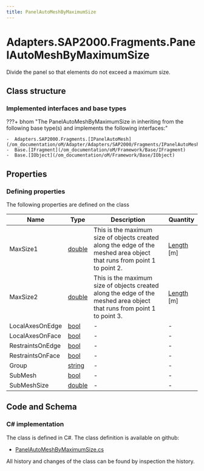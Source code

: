 ```yaml
---
title: PanelAutoMeshByMaximumSize
---
```


# Adapters.SAP2000.Fragments.PanelAutoMeshByMaximumSize

Divide the panel so that elements do not exceed a maximum size.

## Class structure

### Implemented interfaces and base types

???+ bhom "The PanelAutoMeshByMaximumSize in inheriting from the following base type(s) and implements the following interfaces:"

    -  Adapters.SAP2000.Fragments.[IPanelAutoMesh](/om_documentation/oM/Adapter/Adapters/SAP2000/Fragments/IPanelAutoMesh)
    -  Base.[IFragment](/om_documentation/oM/Framework/Base/IFragment)
    -  Base.[IObject](/om_documentation/oM/Framework/Base/IObject)


## Properties



### Defining properties

The following properties are defined on the class

| Name             | Type             | Description      | Quantity         |
|------------------|------------------|------------------|------------------|
| MaxSize1 | [double](https://learn.microsoft.com/en-us/dotnet/api/System.Double?view=netstandard-2.0) | This is the maximum size of objects created along the edge of the meshed area object that runs from point 1 to point 2. | [Length](/om_documentation/oM/Dimensional/Quantities/Attributes/Length) [m] |
| MaxSize2 | [double](https://learn.microsoft.com/en-us/dotnet/api/System.Double?view=netstandard-2.0) | This is the maximum size of objects created along the edge of the meshed area object that runs from point 1 to point 3. | [Length](/om_documentation/oM/Dimensional/Quantities/Attributes/Length) [m] |
| LocalAxesOnEdge | [bool](https://learn.microsoft.com/en-us/dotnet/api/System.Boolean?view=netstandard-2.0) | - | - |
| LocalAxesOnFace | [bool](https://learn.microsoft.com/en-us/dotnet/api/System.Boolean?view=netstandard-2.0) | - | - |
| RestraintsOnEdge | [bool](https://learn.microsoft.com/en-us/dotnet/api/System.Boolean?view=netstandard-2.0) | - | - |
| RestraintsOnFace | [bool](https://learn.microsoft.com/en-us/dotnet/api/System.Boolean?view=netstandard-2.0) | - | - |
| Group | [string](https://learn.microsoft.com/en-us/dotnet/api/System.String?view=netstandard-2.0) | - | - |
| SubMesh | [bool](https://learn.microsoft.com/en-us/dotnet/api/System.Boolean?view=netstandard-2.0) | - | - |
| SubMeshSize | [double](https://learn.microsoft.com/en-us/dotnet/api/System.Double?view=netstandard-2.0) | - | - |


## Code and Schema

### C# implementation

The class is defined in C#. The class definition is available on github:

- [PanelAutoMeshByMaximumSize.cs](https://github.com/BHoM/SAP2000_Toolkit/blob/develop/SAP2000_oM/Fragments/PanelAutoMeshByMaximumSize.cs)

All history and changes of the class can be found by inspection the history.

